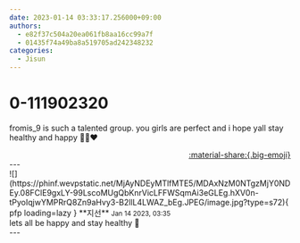 ```yaml
---
date: 2023-01-14 03:33:17.256000+09:00
authors:
  - e82f37c504a20ea061fb8aa16cc99a7f
  - 01435f74a49ba8a519705ad242348232
categories:
  - Jisun
---
```


# 0-111902320

<div class="post-container" markdown="1">
<div class="content-container md-sidebar__scrollwrap" markdown="1">

fromis_9 is such a talented group. you girls are perfect and i hope yall stay healthy and happy 🫶🏼❤️

</div>
</div>

<div style="text-align: right;" markdown="1">
<a href="https://weverse.io/fromis9/fanpost/0-111902320" style="text-align: right;">:material-share:{.big-emoji}</a>
</div>
---

<div class="comments-container md-sidebar__scrollwrap" markdown="1">
<div class="comment" markdown="1">
<div class='id-container' markdown="1">
![](https://phinf.wevpstatic.net/MjAyNDEyMTlfMTE5/MDAxNzM0NTgzMjY0NDEy.08FClE9gxLY-99LscoMUgQbKnrVicLFFWSqmAi3eGLEg.hXV0n-tPyoIqjwYMPRrQ8Zn9aHvy3-B2llL4LWAZ_bEg.JPEG/image.jpg?type=s72){ pfp loading=lazy }
**<span class="artist">지선</span>** <small>Jan 14 2023, 03:35</small><br>
</div>
<div class='comment-body' markdown="1">
lets all be happy and stay healthy 🥴
</div>
</div>
</div>
---
